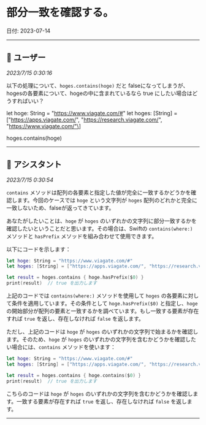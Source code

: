 # 部分一致を確認する。

日付: 2023-07-14

---

## 👤 ユーザー
*2023/7/15 0:30:16*

以下の処理について、`hoges.contains(hoge)` だと falseになってしまうが、hogesの各要素について、hogeの中に含まれているなら true にしたい場合はどうすればいい？

let hoge: String = "https://www.viagate.com/#"
let hoges: \[String\] = \["https://apps.viagate.com/", "https://research.viagate.com/", "https://www.viagate.com/"\]

hoges.contains(hoge)

---

## 🤖 アシスタント
*2023/7/15 0:30:54*

`contains` メソッドは配列の各要素と指定した値が完全に一致するかどうかを確認します。今回のケースでは `hoge` という文字列が `hoges` 配列のどれかと完全に一致しないため、falseが返ってきています。

あなたがしたいことは、`hoge` が `hoges` のいずれかの文字列に部分一致するかを確認したいということだと思います。その場合は、Swiftの `contains(where:)` メソッドと `hasPrefix` メソッドを組み合わせて使用できます。

以下にコードを示します：

```swift
let hoge: String = "https://www.viagate.com/#"
let hoges: [String] = ["https://apps.viagate.com/", "https://research.viagate.com/", "https://www.viagate.com/"]

let result = hoges.contains { hoge.hasPrefix($0) }
print(result)  // true を出力します
```

上記のコードでは `contains(where:)` メソッドを使用して `hoges` の各要素に対して条件を適用しています。その条件として `hoge.hasPrefix($0)` と指定し、`hoge` の開始部分が配列の要素と一致するかを調べています。もし一致する要素が存在すれば `true` を返し、存在しなければ `false` を返します。

ただし、上記のコードは `hoge` が `hoges` のいずれかの文字列で始まるかを確認します。そのため、`hoge` が `hoges` のいずれかの文字列を含むかどうかを確認したい場合には、`contains` メソッドを使います：

```swift
let hoge: String = "https://www.viagate.com/#"
let hoges: [String] = ["https://apps.viagate.com/", "https://research.viagate.com/", "https://www.viagate.com/"]

let result = hoges.contains { hoge.contains($0) }
print(result)  // true を出力します
```

こちらのコードは `hoge` が `hoges` のいずれかの文字列を含むかどうかを確認します。一致する要素が存在すれば `true` を返し、存在しなければ `false` を返します。

---
